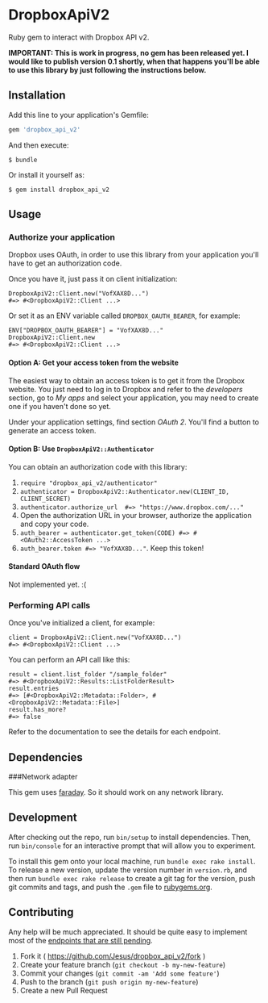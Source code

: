 # DropboxApiV2

Ruby gem to interact with Dropbox API v2.

**IMPORTANT: This is work in progress, no gem has been released yet. I would like
to publish version 0.1 shortly, when that happens you'll be able to use this
library by just following the instructions below.**

## Installation

Add this line to your application's Gemfile:

```ruby
gem 'dropbox_api_v2'
```

And then execute:

    $ bundle

Or install it yourself as:

    $ gem install dropbox_api_v2

## Usage

### Authorize your application

Dropbox uses OAuth, in order to use this library from your application you'll
have to get an authorization code.

Once you have it, just pass it on client initialization:

    DropboxApiV2::Client.new("VofXAX8D...")
    #=> #<DropboxApiV2::Client ...>

Or set it as an ENV variable called `DROPBOX_OAUTH_BEARER`, for example:

    ENV["DROPBOX_OAUTH_BEARER"] = "VofXAX8D..."
    DropboxApiV2::Client.new
    #=> #<DropboxApiV2::Client ...>

#### Option A: Get your access token from the website

The easiest way to obtain an access token is to get it from the Dropbox website.
You just need to log in to Dropbox and refer to the *developers* section, go to
*My apps* and select your application, you may need to create one if you
haven't done so yet.

Under your application settings, find section *OAuth 2*. You'll find a button
to generate an access token.

#### Option B: Use `DropboxApiV2::Authenticator`

You can obtain an authorization code with this library:

1. `require "dropbox_api_v2/authenticator"`
1. `authenticator = DropboxApiV2::Authenticator.new(CLIENT_ID, CLIENT_SECRET)`
2. `authenticator.authorize_url  #=> "https://www.dropbox.com/..."`
3. Open the authorization URL in your browser, authorize the application and
   copy your code.
4. `auth_bearer = authenticator.get_token(CODE) #=> #<OAuth2::AccessToken ...>`
5. `auth_bearer.token #=> "VofXAX8D..."`. Keep this token!

#### Standard OAuth flow

Not implemented yet. :(

### Performing API calls

Once you've initialized a client, for example:

    client = DropboxApiV2::Client.new("VofXAX8D...")
    #=> #<DropboxApiV2::Client ...>

You can perform an API call like this:

    result = client.list_folder "/sample_folder"
    #=> #<DropboxApiV2::Results::ListFolderResult>
    result.entries
    #=> [#<DropboxApiV2::Metadata::Folder>, #<DropboxApiV2::Metadata::File>]
    result.has_more?
    #=> false

Refer to the documentation to see the details for each endpoint.

## Dependencies

###Network adapter

This gem uses [faraday](https://github.com/lostisland/faraday#faraday).
So it should work on any network library.

## Development

After checking out the repo, run `bin/setup` to install dependencies. Then, run
`bin/console` for an interactive prompt that will allow you to experiment.

To install this gem onto your local machine, run `bundle exec rake install`. To
release a new version, update the version number in `version.rb`, and then run
`bundle exec rake release` to create a git tag for the version, push git
commits and tags, and push the `.gem` file to
[rubygems.org](https://rubygems.org).

## Contributing

Any help will be much appreciated. It should be quite easy to implement most
of the [endpoints that are still pending](api_coverage.md).

1. Fork it ( https://github.com/Jesus/dropbox_api_v2/fork )
2. Create your feature branch (`git checkout -b my-new-feature`)
3. Commit your changes (`git commit -am 'Add some feature'`)
4. Push to the branch (`git push origin my-new-feature`)
5. Create a new Pull Request
